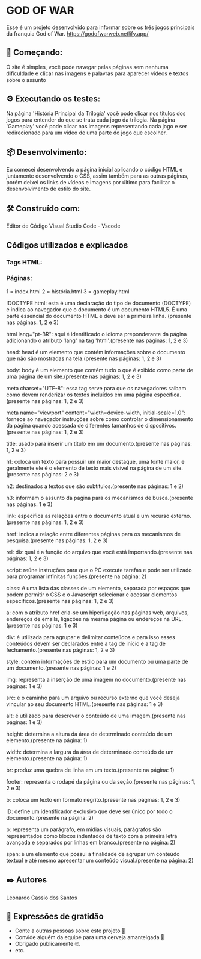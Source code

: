 # GOD OF WAR 

Esse é um projeto desenvolvido para informar sobre os três jogos principais da franquia God of War.
<a>https://godofwarweb.netlify.app/</a>

## 🚀 Começando:

O site é simples, você pode navegar pelas páginas sem nenhuma dificuldade e clicar nas imagens e palavras para aparecer vídeos e textos sobre o assunto

## ⚙️ Executando os testes:

Na página 'História Principal da Trilogia' você pode clicar nos títulos dos jogos para entender do que se trata cada jogo da trilogia.
Na página 'Gameplay' você pode clicar nas imagens representando cada jogo e ser redirecionado para um vídeo de uma parte do jogo que escolher.

## 📦 Desenvolvimento:

Eu comecei desenvolvendo a página inicial aplicando o código HTML e juntamente desenvolvendo o CSS, assim também para as outras páginas, porém deixei os links de vídeos e imagens por último para facilitar o desenvolvimento de estilo do site.

## 🛠️ Construído com:

Editor de Código Visual Studio Code - Vscode

## Códigos utilizados e explicados
### Tags HTML:
### Páginas:
1 = index.html 2 = história.html 3 = gameplay.html

!DOCTYPE html: esta é uma declaração do tipo de documento (DOCTYPE) e indica ao navegador que o documento é um documento HTML5. É uma parte essencial do documento HTML e deve ser a primeira linha. (presente nas páginas: 1, 2 e 3)

html lang="pt-BR": aqui é identificado o idioma preponderante da página adicionando o atributo 'lang' na tag 'html'.(presente nas páginas: 1, 2 e 3)

head: head é um elemento que contém informações sobre o documento que não são mostradas na tela.(presente nas páginas: 1, 2 e 3)

body: body é um elemento que contém tudo o que é exibido como parte de uma página de um site.(presente nas páginas: 1, 2 e 3)

meta charset="UTF-8": essa tag serve para que os navegadores saibam como devem renderizar os textos incluídos em uma página específica.(presente nas páginas: 1, 2 e 3)

meta name="viewport" content="width=device-width, initial-scale=1.0": fornece ao navegador instruções sobre como controlar o dimensionamento da página quando acessada de diferentes tamanhos de dispositivos.(presente nas páginas: 1, 2 e 3)

title: usado para inserir um título em um documento.(presente nas páginas: 1, 2 e 3)

h1: coloca um texto para possuir um maior destaque, uma fonte maior, e geralmente ele é o elemento de texto mais visível na página de um site.(presente nas páginas: 2 e 3)

h2: destinados a textos que são subtítulos.(presente nas páginas: 1 e 2)

h3: informam o assunto da página para os mecanismos de busca.(presente nas páginas: 1 e 3)

link: especifica as relações entre o documento atual e um recurso externo.(presente nas páginas: 1, 2 e 3)

href: indica a relação entre diferentes páginas para os mecanismos de pesquisa.(presente nas páginas: 1, 2 e 3)

rel: diz qual é a função do arquivo que você está importando.(presente nas páginas: 1, 2 e 3)

script: reúne instruções para que o PC execute tarefas e pode ser utilizado para programar infinitas funções.(presente na página: 2)

class: é uma lista das classes de um elemento, separada por espaços que podem permitir o CSS e o Javascript selecionar e acessar elementos específicos.(presente nas páginas: 1, 2 e 3)

a: com o atributo href cria-se um hiperligação nas páginas web, arquivos, endereços de emails, ligações na mesma página ou endereços na URL.(presente nas páginas: 1 e 3)

div: é utilizada para agrupar e delimitar conteúdos e para isso esses conteúdos devem ser declarados entre a tag de início e a tag de fechamento.(presente nas páginas: 1, 2 e 3)

style: contém informações de estilo para um documento ou uma parte de um documento.(presente nas páginas: 1 e 2)

img: representa a inserção de uma imagem no documento.(presente nas páginas: 1 e 3)

src: é o caminho para um arquivo ou recurso externo que você deseja vincular ao seu documento HTML.(presente nas páginas: 1 e 3)

alt: é utilizado para descrever o conteúdo de uma imagem.(presente nas páginas: 1 e 3)

height: determina a altura da área de determinado conteúdo de um elemento.(presente na página: 1)

width: determina a largura da área de determinado conteúdo de um elemento.(presente na página: 1)

br: produz uma quebra de linha em um texto.(presente na página: 1)

footer: representa o rodapé da página ou da seção.(presente nas páginas: 1, 2 e 3)

b: coloca um texto em formato negrito.(presente nas páginas: 1, 2 e 3)

ID: define um identificador exclusivo que deve ser único por todo o documento.(presente na página: 2)

p: representa um parágrafo, em mídias visuais, parágrafos são representados como blocos indentados de texto com a primeira letra avançada e separados por linhas em branco.(presente na página: 2)

span: é um elemento que possui a finalidade de agrupar um conteúdo textual e até mesmo apresentar um conteúdo visual.(presente na página: 2)

## ✒️ Autores

Leonardo Cassio dos Santos

## 🎁 Expressões de gratidão

* Conte a outras pessoas sobre este projeto 📢
* Convide alguém da equipe para uma cerveja amanteigada 🍺 
* Obrigado publicamente 🤓.
* etc.
